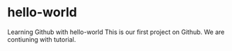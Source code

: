 # hello-world
Learning Github with hello-world
This is our first project on Github.
We are contiuning with tutorial.
